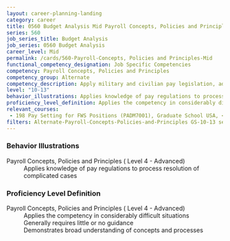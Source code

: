 ```yaml
---
layout: career-planning-landing
category: career
title: 0560 Budget Analysis Mid Payroll Concepts, Policies and Principles
series: 560
job_series_title: Budget Analysis
job_series: 0560 Budget Analysis
career_level: Mid
permalink: /cards/560-Payroll-Concepts, Policies and Principles-Mid
functional_competency_designation: Job Specific Competencies
competency: Payroll Concepts, Policies and Principles
competency_group: Alternate
competency_description: Apply military and civilian pay legislation, administrative and regulatory requirements, laws and policies governing military and civilian pay activities and processes
level: "10-13"
behavior_illustrations: Applies knowledge of pay regulations to process resolution of complicated cases
proficiency_level_definition: Applies the competency in considerably difficult situations ? Generally requires little or no guidance ? Demonstrates broad understanding of concepts and processes
relevant_courses: 
 - 198 Pay Setting for FWS Positions (PADM7001), Graduate School USA, <a href="https://www.graduateschool.edu/solr-search/content?keys=PADM7001">https://www.graduateschool.edu/solr-search/content?keys=PADM7001</a>
filters: Alternate-Payroll-Concepts-Policies-and-Principles GS-10-13 series-0560
---
```


<div class="desktop:grid-col-6 margin-y-205">
  <div class="border-top-2 bg-white padding-2 shadow-5 height-full members-hover border-1px button-border border-top-blue radius-lg card-text-color">
    <h3>Behavior Illustrations</h3>
    <dl class="text-base card-content-color"><dt>Payroll Concepts, Policies and Principles ( Level 4 - Advanced)</dt><dd>Applies knowledge of pay regulations to process resolution of complicated cases</dd></dl>
  </div>
</div>
<div class="desktop:grid-col-6 margin-y-205">
  <div class="border-top-2 bg-white padding-2 shadow-5 height-full members-hover border-1px button-border border-top-blue radius-lg card-text-color">
    <h3>Proficiency Level Definition</h3>
    <dl class="text-base card-content-color"><dt>Payroll Concepts, Policies and Principles ( Level 4 - Advanced)</dt><dd>Applies the competency in considerably difficult situations </dd><dd> Generally requires little or no guidance </dd><dd> Demonstrates broad understanding of concepts and processes</dd></dl>
  </div>
</div>